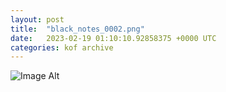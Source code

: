 ```yaml
---
layout:	post
title:	"black_notes_0002.png"
date:	2023-02-19 01:10:10.92858375 +0000 UTC
categories:	kof archive
---
```


![Image Alt](https://k0f.github.io/assets/black_notes_0002.png)